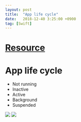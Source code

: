 ```yaml
---
layout: post
title:  "App life cycle"
date:   2018-12-40 3:25:00 +0900
tag: [Swift]
---
```



# [Resource](https://developer.apple.com/documentation/uikit/core_app/managing_your_app_s_life_cycle)

# App life cycle

- Not running
- Inactive
- Active
- Background
- Suspended

![](https://docs-assets.developer.apple.com/published/f5ae1a0785/00b28327-17dc-4f0c-866f-29f854edfce3.png)
![](https://developer.apple.com/library/archive/documentation/iPhone/Conceptual/iPhoneOSProgrammingGuide/Art/high_level_flow_2x.png)